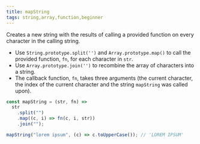 ```yaml
---
title: mapString
tags: string,array,function,beginner
---
```


Creates a new string with the results of calling a provided function on every character in the calling string.

- Use `String.prototype.split('')` and `Array.prototype.map()` to call the provided function, `fn`, for each character in `str`.
- Use `Array.prototype.join('')` to recombine the array of characters into a string.
- The callback function, `fn`, takes three arguments (the current character, the index of the current character and the string `mapString` was called upon).

```js
const mapString = (str, fn) =>
  str
    .split("")
    .map((c, i) => fn(c, i, str))
    .join("");
```

```js
mapString("lorem ipsum", (c) => c.toUpperCase()); // 'LOREM IPSUM'
```
